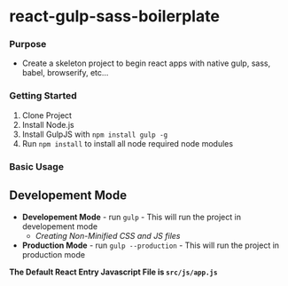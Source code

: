 # react-gulp-sass-boilerplate


### Purpose

- Create a skeleton project to begin react apps with native gulp, sass, babel, browserify, etc...


### Getting Started


1. Clone Project 
2. Install Node.js
3. Install GulpJS with `npm install gulp -g`
4. Run `npm install` to install all node required node modules

### Basic Usage

## Developement Mode


- **Developement Mode** - run `gulp` - This will run the project in developement mode
    - *Creating Non-Minified CSS and JS files*
- **Production Mode** - run `gulp --production` - This will run the project in production mode

**The Default React Entry Javascript File is `src/js/app.js`**

